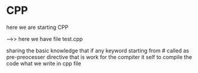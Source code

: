 # CPP
here we are starting CPP 

 -->> here we have file test.cpp 

sharing the basic knowledge that 
if any keyword starting from # called as pre-preocesser directive that is work for the compiter it self to compile the code what we write in cpp file

